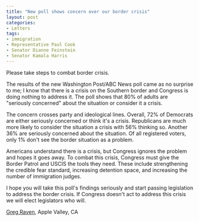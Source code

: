 ```yaml
---
title: "New poll shows concern over our border crisis"
layout: post
categories:
- Letters
tags:
- immigration
- Representative Paul Cook
- Senator Dianne Feinstein
- Senator Kamala Harris
---
```


Please take steps to combat border crisis.

The results of the new Washington Post/ABC News poll came as no surprise to me; I know that there is a crisis on the Southern border and Congress is doing nothing to address it. The poll shows that 80% of adults are "seriously concerned" about the situation or consider it a crisis.

The concern crosses party and ideological lines. Overall, 72% of Democrats are either seriously concerned or think it's a crisis. Republicans are much more likely to consider the situation a crisis with 56% thinking so. Another 36% are seriously concerned about the situation. Of all registered voters, only 1% don't see the border situation as a problem.

Americans understand there is a crisis, but Congress ignores the problem and hopes it goes away. To combat this crisis, Congress must give the Border Patrol and USCIS the tools they need. These include strengthening the credible fear standard, increasing detention space, and increasing the number of immigration judges.

I hope you will take this poll's findings seriously and start passing legislation to address the border crisis. If Congress doesn't act to address this crisis we will elect legislators who will.

 [Greg Raven](https://www.gregraven.org/), Apple Valley, CA